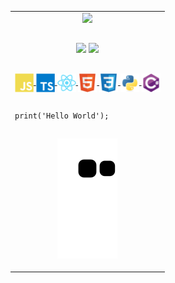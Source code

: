 <table><tr><td>
<div align="center" style="display: inline_block">
  <img src="https://spotlights-feed.github.com/spotlights/game-off-2021/game-off-2021.gif" style="height:315px"/>
  
  ##
  <img height="150em" src="https://github-readme-stats.vercel.app/api?username=vinicius-tadeu&show_icons=true&theme=dark&include_all_commits=true&count_private=true"/>
  <img height="150em"" src="https://github-readme-stats.vercel.app/api/top-langs/?username=vinicius-tadeu&layout=compact&langs_count=10&theme=dark&custom_title=Linguagens">
  </div>
<div style="display: inline_block;" align="center">
  
  ##
  <a href="https://github.com/vinicius-tadeu">
  <img align="center" alt="Vinicius-Js" height="30" width="30" src="https://raw.githubusercontent.com/devicons/devicon/master/icons/javascript/javascript-plain.svg">
  <img align="center" alt="Vinicius-Ts" height="30" width="30" src="https://raw.githubusercontent.com/devicons/devicon/master/icons/typescript/typescript-plain.svg">
  <img align="center" alt="Vinicius-React" height="30" width="30" src="https://raw.githubusercontent.com/devicons/devicon/master/icons/react/react-original.svg">
  <img align="center" alt="Vinicius-HTML" height="30" width="30" src="https://raw.githubusercontent.com/devicons/devicon/master/icons/html5/html5-original.svg">
  <img align="center" alt="Vinicius-CSS" height="30" width="30" src="https://raw.githubusercontent.com/devicons/devicon/master/icons/css3/css3-original.svg">
  <img align="center" alt="Vinicius-Python" height="30" width="30" src="https://raw.githubusercontent.com/devicons/devicon/master/icons/python/python-original.svg">
  <img align="center" alt="Vinicius-Csharp" height="30" width="30" src="https://raw.githubusercontent.com/devicons/devicon/master/icons/csharp/csharp-original.svg"></a>
  
  ##
</div>
<div>
  
  ```
  print('Hello World');
  ```
  
  ##
</div>

<div style="display: inline_block" align="center">
  
  ![Snake animation](https://github.com/rafaballerini/rafaballerini/blob/output/github-contribution-grid-snake.svg)
</div>
</td></tr></table>
